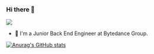 ### Hi there 👋

![](https://komarev.com/ghpvc/?username=A11Might&color=ff69b4)

- 💼 I'm a Junior Back End Engineer at Bytedance Group.

[![Anurag's GitHub stats](https://github-readme-stats.vercel.app/api?username=A11Might)](https://github.com/anuraghazra/github-readme-stats)

<!--
**A11Might/A11Might** is a ✨ _special_ ✨ repository because its `README.md` (this file) appears on your GitHub profile.

Here are some ideas to get you started:

- 🔭 I’m currently working on ...
- 🌱 I’m currently learning ...
- 👯 I’m looking to collaborate on ...
- 🤔 I’m looking for help with ...
- 💬 Ask me about ...
- 📫 How to reach me: ...
- 😄 Pronouns: ...
- ⚡ Fun fact: ...
-->
